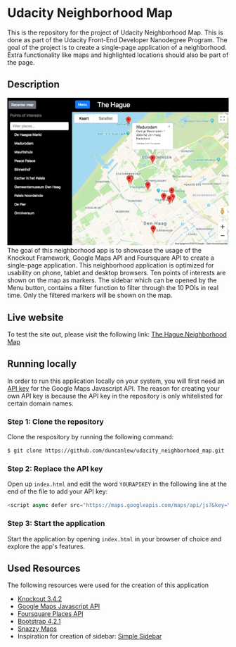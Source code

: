 # Udacity Neighborhood Map
This is the repository for the project of Udacity Neighborhood Map. This is done as part of the Udacity Front-End Developer Nanodegree Program. The goal of the project is to create a single-page application of a neighborhood. Extra functionality like maps and highlighted locations should also be part of the page. 

## Description
![The Hague Neighborhood Map](images/screenshot.png)
The goal of this neighborhood app is to showcase the usage of the Knockout Framework, Google Maps API and Foursquare API to create a single-page application. This neighborhood application is optimized for usability on phone, tablet and desktop browsers. Ten points of interests are shown on the map as markers. The sidebar which can be opened by the Menu button, contains a filter function to filter through the 10 POIs in real time. Only the filtered markers will be shown on the map. 

## Live website
To test the site out, please visit the following link: [The Hague Neighborhood Map](https://duncanlew.github.io/udacity_neighborhood_map/)


## Running locally
In order to run this application locally on your system, you will first need an [API key](https://developers.google.com/maps/documentation/javascript/get-api-key) for the Google Maps Javascript API. The reason for creating your own API key is because the API key in the repository is only whitelisted for certain domain names. 

### Step 1: Clone the repository
Clone the respository by running the following command:
```html
$ git clone https://github.com/duncanlew/udacity_neighborhood_map.git
```
### Step 2: Replace the API key
Open up ```index.html``` and edit the word ```YOURAPIKEY``` in the following line at the end of the file to add your API key:
```javascript
<script async defer src="https://maps.googleapis.com/maps/api/js?&key=YOURAPIKEY&callback=initMap"></script>
```
### Step 3: Start the application
Start the application by opening ```index.html``` in your browser of choice and explore the app's features.

## Used Resources
The following resources were used for the creation of this application
* [Knockout 3.4.2](https://knockoutjs.com/)
* [Google Maps Javascript API](https://developers.google.com/maps/documentation/javascript/tutorial)
* [Foursquare Places API](https://developer.foursquare.com/places-api)
* [Bootstrap 4.2.1](https://getbootstrap.com/)
* [Snazzy Maps](https://snazzymaps.com/)
* Inspiration for creation of sidebar: [Simple Sidebar](https://startbootstrap.com/template-overviews/simple-sidebar/)
